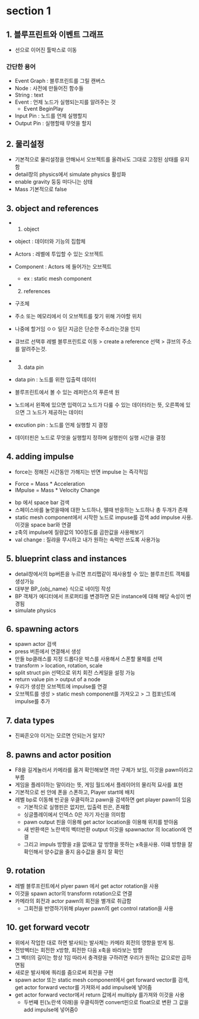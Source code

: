 # section 1
## 1. 블루프린트와 이벤트 그래프
- 선으로 이어진 툴박스로 이동
### 간단한 용어
- Event Graph : 블루프린트를 그릴 캔버스
- Node : 사전에 만들어진 함수들
- String : text
- Event : 언제 노드가 실행되는지를 알려주는 것
    - Event BeginPlay
- Input Pin : 노드를 언제 실행할지
- Output Pin : 실행할때 무엇을 할지

## 2. 물리설정
- 기본적으로 물리설정을 안해놔서 오브젝트를 올려놔도 그대로 고정된 상태를 유지함
- detail창의 physics에서 simulate physics 활성화 
- enable gravity 둥둥 떠다니는 상태
- Mass 기본적으로 false

## 3. object and references
- 1. object 
- object : 데이터와 기능의 집합체
- Actors : 레벨에 투입할 수 있는 오브젝트
- Component : Actors 에 들어가는 오브젝트
    - ex : static mesh component

- 2. references
- 구조체
- 주소 또는 메모리에서 이 오브젝트를 찾기 위해 가야할 위치
- 나중에 할거임 ㅇㅇ 일단 지금은 단순한 주소라는것을 인지
-  큐브르 선택후 레벨 블루프린트로 이동 > create a reference 선택 > 큐브의 주소를 알려주는것.

- 3. data pin
- data pin : 노드를 위한 입출력 데이터
- 블루프린트에서 볼 수 있는 레퍼런스의 푸른색 원
- 노드에서 왼쪽에 있으면 입력이고 노드가 다룰 수 있는 데이터라는 뜻, 오른쪽에 있으면 그 노드가 제공하는 데이터
- excution pin : 노드를 언제 실행할 지 결정
- 데이터핀은 노드로 무엇을 실행할지 정하며 실행핀이 실행 시간을 결정

## 4. adding impulse
- force는 정해진 시간동안 가해지는 반면 impulse 는 즉각적임
* Force = Mass * Acceleration
* IMpulse = Mass * Velocity Change
- bp 에서 space bar 검색
- 스페이스바를 눌럿을때에 대한 노드하나, 뗄때 반응하는 노드하나 총 두개가 존재
- static mesh component에서 시작한 노드로 impuse를 검색 add impulse 사용. 이것을 space bar와 연결
- z축의 impulse에 질량값의 100정도를 곱한값을 사용해보기
- val change : 질랴을 무시하고 내가 원하는 속력만 쓰도록 사용가능

## 5. blueprint class and instances
- detail창에서의 bp버튼을 누르면 프리팹같이 재사용할 수 있는 블루프린트 객체를 생성가능
- 대부분 BP_{obj_name} 식으로 네이밍 작성
- BP 객체가 에디터에서 프로퍼티를 변경하면 모든 instance에 대해 해당 속성이 변경됨
- simulate physics

## 6. spawning actors
- spawn actor 검색
- press 버튼에서 연결해서 생성
- 만들 bp클래스를 지정 드롭다운 박스를 사용해서 스폰할 물체를 선택
- transform > location, rotation, scale
- split struct pin 선택으로 위치 회전 스케일을 설정 가능
- return value pin > output of a node
- 우리가 생성한 오브젝트에 impulse를 연결 
- 오브젝트를 생성 > static mesh component를 가져오고 > 그 컴포넌트에 impulse를 추가

## 7. data types
- 진짜흔오야 이거는 모르면 안되는거 알지?

## 8. pawns and actor position
- F8을 길게눌러서 카메라를 옮겨 확인해보면 까만 구체가 보임, 이것을 pawn이라고 부름
- 게임을 플레이하는 말이라는 뜻, 게임 월드에서 플레이어의 물리적 묘사를 표현
- 기본적으로 씬 안에 폰을 스폰하고, Player start에 배치
- 레벨 bp로 이동해 빈곳을 우클릭하고 pawn을 검색하면 get player pawn이 있음
    - 기본적으로 실행핀은 없지만, 입출력 핀은, 존재함
    - 싱글플레이에서 인덱스 0은 자기 자신을 의미함
    - pawn output 핀을 이용해 get actor location을 이용해 위치를 받아옴
    - 새 반환색은 노란색의 벡터반환 output 이것을 spawnactor 의 location에 연결
    - 그리고 impuls 방향을 z을 없애고 앞 방향을 뜻하는 x축을사용. 이떄 방향을 잘 확인해서 양수값을 줄지 음수값을 줄지 잘 확인

## 9. rotation
- 레벨 블루프린트에서 plyer pawn 에서 get actor rotation을 사용
- 이것을 spawn actor의 transform rotation으로 연결
- 카메라의 회전과 actor pawn의 회전을 별개로 취급함
    - 그회전을 반영하기위해 player pawn의 get control ratation을 사용

## 10. get forward vecotr
- 위에서 작업한 대로 하면 발사되는 발사체는 카메라 회전의 영향을 받게 됨.
- 전방벡터는 회전한 x방향, 회전한 다음 x축을 바라보는 방향
- 그 벡터의 길이는 항상 1임 따라서 충격량을 구하려면 우리가 원하는 값으로만 곱하면됨
- 새로운 발사체에 쿼리를 줌으로써 회전을 구현
- spawn actor 또는 static mesh component에서 get forward vector를 검색, get actor forward vector를 가져와서 add impulse에 넣어줌
- get actor forward vector에서 return 값에서 multiply 를가져와 이것을 사용 
    - 두번쨰 핀(노란색 아래)을 우클릭하면 convert핀으로 float으로 변환 그 값을 add impulse에 넣어줌0